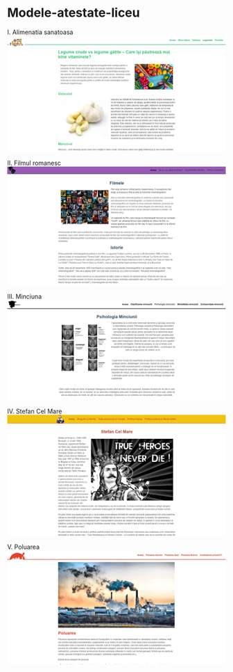 # Modele-atestate-liceu

I. Alimenatia sanatoasa
 ![Screenshot](alimentatie.jpg)
 
II. Filmul romanesc
 ![Screenshot](filmul.jpg)

III. Minciuna
 ![Screenshot](minciuna.jpg)
 
IV. Stefan Cel Mare
 ![Screenshot](stefan.jpg)
 
V. Poluarea
 ![Screenshot](poluarea.jpg)
